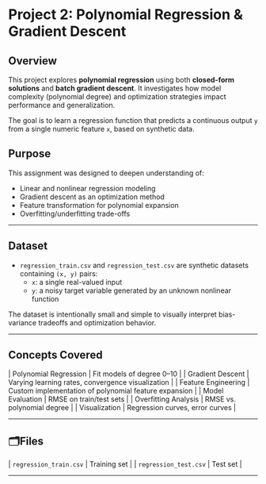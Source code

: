# Project 2: Polynomial Regression & Gradient Descent

## Overview

This project explores **polynomial regression** using both **closed-form solutions** and **batch gradient descent**. It investigates how 
model complexity (polynomial degree) and optimization strategies impact performance and generalization.

The goal is to learn a regression function that predicts a continuous output `y` from a single numeric feature `x`, based on synthetic data.

## Purpose
This assignment was designed to deepen understanding of:
- Linear and nonlinear regression modeling
- Gradient descent as an optimization method
- Feature transformation for polynomial expansion
- Overfitting/underfitting trade-offs

---

## Dataset

- `regression_train.csv` and `regression_test.csv` are synthetic datasets containing `(x, y)` pairs:
  - `x`: a single real-valued input
  - `y`: a noisy target variable generated by an unknown nonlinear function

The dataset is intentionally small and simple to visually interpret bias-variance tradeoffs and optimization behavior.

---

## Concepts Covered

| Polynomial Regression | Fit models of degree 0–10 |
| Gradient Descent | Varying learning rates, convergence visualization |
| Feature Engineering | Custom implementation of polynomial feature expansion |
| Model Evaluation | RMSE on train/test sets |
| Overfitting Analysis | RMSE vs. polynomial degree |
| Visualization | Regression curves, error curves |

---

## 🗂Files

| `regression_train.csv` | Training set |
| `regression_test.csv` | Test set |

---
